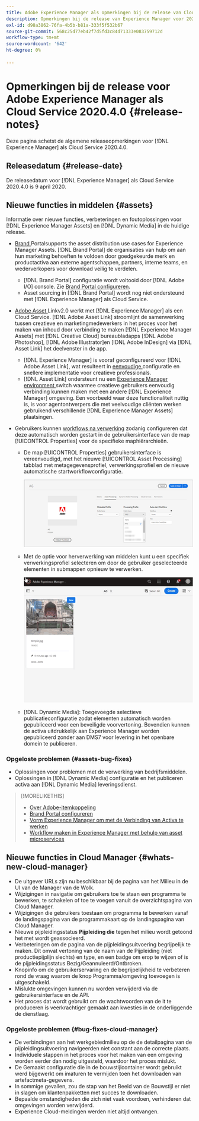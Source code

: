 ```yaml
---
title: Adobe Experience Manager als opmerkingen bij de release van Cloud Service voor 2020.4.0
description: Opmerkingen bij de release van Experience Manager voor 2020.4.0
exl-id: d98a3862-76fa-4b5b-b81a-333f5f532b67
source-git-commit: 568c25d77eb42f7d5fd3c84d71333e083759712d
workflow-type: tm+mt
source-wordcount: '642'
ht-degree: 0%

---
```


# Opmerkingen bij de release voor Adobe Experience Manager als Cloud Service 2020.4.0 {#release-notes}

Deze pagina schetst de algemene releaseopmerkingen voor [!DNL Experience Manager] als Cloud Service 2020.4.0.

## Releasedatum {#release-date}

De releasedatum voor [!DNL Experience Manager] als Cloud Service 2020.4.0 is 9 april 2020.

## Nieuwe functies in middelen {#assets}

Informatie over nieuwe functies, verbeteringen en foutoplossingen voor [!DNL Experience Manager Assets] en [!DNL Dynamic Media] in de huidige release.

* [Brand ](https://experienceleague.adobe.com/docs/experience-manager-brand-portal/using/home.html) Portalsupports the asset distribution use cases for Experience Manager Assets. [!DNL Brand Portal] de organisaties van hulp om aan hun marketing behoeften te voldoen door goedgekeurde merk en productactiva aan externe agentschappen, partners, interne teams, en wederverkopers voor download veilig te verdelen.
   * [!DNL Brand Portal] configuratie wordt voltooid door  [!DNL Adobe I/O] console. Zie [Brand Portal configureren](https://experienceleague.adobe.com/docs/experience-manager-brand-portal/using/publish/configure-aem-assets-with-brand-portal.html).
   * Asset sourcing in [!DNL Brand Portal] wordt nog niet ondersteund met [!DNL Experience Manager] als Cloud Service.

* [Adobe Asset ](https://helpx.adobe.com/enterprise/using/adobe-asset-link.html) Linkv2.0 werkt met  [!DNL Experience Manager] als een Cloud Service. [!DNL Adobe Asset Link] stroomlijnt de samenwerking tussen creatieve en marketingmedewerkers in het proces voor het maken van inhoud door verbinding te maken  [!DNL Experience Manager Assets] met  [!DNL Creative Cloud] bureaubladapps  [!DNL Adobe Photoshop],  [!DNL Adobe Illustrator]en  [!DNL Adobe InDesign] via  [!DNL Asset Link] het deelvenster in de app.
   * [!DNL Experience Manager] is vooraf geconfigureerd voor  [!DNL Adobe Asset Link], wat resulteert in  [eenvoudige ](https://helpx.adobe.com/enterprise/using/configure-aem-assets-for-asset-link.html) configuratie en snellere implementatie voor creatieve professionals.
   * [!DNL Asset Link] ondersteunt nu een  [Experience Manager environment ](https://helpx.adobe.com/enterprise/using/manage-assets-using-adobe-asset-link.html#UseAdobeAssetLink) switch waarmee creatieve gebruikers eenvoudig verbinding kunnen maken met een andere  [!DNL Experience Manager] omgeving. Een voorbeeld waar deze functionaliteit nuttig is, is voor agentontwerpers die met veelvoudige cliënten werken gebruikend verschillende [!DNL Experience Manager Assets] plaatsingen.

* Gebruikers kunnen [workflows na verwerking](/help/assets/asset-microservices-configure-and-use.md#post-processing-workflows) zodanig configureren dat deze automatisch worden gestart in de gebruikersinterface van de map [!UICONTROL Properties] voor de specifieke maphiërarchieën.
   * De map [!UICONTROL Properties] gebruikersinterface is vereenvoudigd, met het nieuwe [!UICONTROL Asset Processing] tabblad met metagegevensprofiel, verwerkingsprofiel en de nieuwe automatische startworkflowconfiguratie.

      ![Verwerkingsprofielen kunnen eenvoudig worden toegepast op mappen en alle elementen die naar mappen zijn geüpload, worden verwerkt met deze profielen](/help/assets/assets/asset-processing-folder-properties.png)

   * Met de optie voor herverwerking van middelen kunt u een specifiek verwerkingsprofiel selecteren om door de gebruiker geselecteerde elementen in submappen opnieuw te verwerken.

      ![Geselecteerde elementen opnieuw verwerken met een specifiek verwerkingsprofiel](/help/assets/assets/fpo-existing-asset-reprocess.gif)

   * [!DNL Dynamic Media]: Toegevoegde selectieve publicatieconfiguratie zodat elementen automatisch worden gepubliceerd voor een beveiligde voorvertoning. Bovendien kunnen de activa uitdrukkelijk aan Experience Manager worden gepubliceerd zonder aan DMS7 voor levering in het openbare domein te publiceren.

### Opgeloste problemen {#assets-bug-fixes}

* Oplossingen voor problemen met de verwerking van bedrijfsmiddelen.
* Oplossingen in [!DNL Dynamic Media] configuratie en het publiceren activa aan [!DNL Dynamic Media] leveringsdienst.

>[!MORELIKETHIS]
>
>* [Over Adobe-itemkoppeling](https://www.adobe.com/creativecloud/business/enterprise/adobe-asset-link.html)
>* [Brand Portal configureren](https://experienceleague.adobe.com/docs/experience-manager-brand-portal/using/publish/configure-aem-assets-with-brand-portal.html)
>* [Vorm Experience Manager om met de Verbinding van Activa te werken](https://helpx.adobe.com/enterprise/using/configure-aem-assets-for-asset-link.html)
>* [Workflow maken in Experience Manager met behulp van asset microservices](https://experienceleague.adobe.com/docs/experience-manager-cloud-service/assets/manage/asset-microservices-configure-and-use.html#post-processing-workflows)


## Nieuwe functies in Cloud Manager {#whats-new-cloud-manager}

* De uitgever URLs zijn nu beschikbaar bij de pagina van het Milieu in de UI van de Manager van de Wolk.
* Wijzigingen in navigatie om gebruikers toe te staan een programma te bewerken, te schakelen of toe te voegen vanuit de overzichtspagina van Cloud Manager.
* Wijzigingen die gebruikers toestaan om programma te bewerken vanaf de landingspagina van de programmakaart op de landingspagina van Cloud Manager.
* Nieuwe pijpleidingsstatus **Pijpleiding die** tegen het milieu wordt getoond het met wordt geassocieerd.
* Verbeteringen om de pagina van de pijpleidingsuitvoering begrijpelijk te maken. Dit omvat vertoning van de naam van de Pijpleiding (niet productiepijplijn slechts) en type, en een badge om erop te wijzen of is de pijpleidingsstatus Bezig/Geannuleerd/Ontbroken.
* Knopinfo om de gebruikerservaring en de begrijpelijkheid te verbeteren rond de vraag waarom de knop Programma/omgeving toevoegen is uitgeschakeld.
* Mislukte omgevingen kunnen nu worden verwijderd via de gebruikersinterface en de API.
* Het proces dat wordt gebruikt om de wachtwoorden van de it te produceren is veerkrachtiger gemaakt aan kwesties in de onderliggende de dienstlaag.

### Opgeloste problemen {#bug-fixes-cloud-manager}

* De verbindingen aan het werkgebiedmilieu op de de detailpagina van de pijpleidingsuitvoering navigeerden niet constant aan de correcte plaats.
* Individuele stappen in het proces voor het maken van een omgeving worden eerder dan nodig uitgesteld, waardoor het proces mislukt.
* De Gemaakt configuratie die in de bouwstijlcontainer wordt gebruikt werd bijgewerkt om imaturen te vermijden toen het downloaden van artefactmeta-gegevens.
* In sommige gevallen, zou de stap van het Beeld van de Bouwstijl er niet in slagen om klantenpakketten met succes te downloaden.
* Bepaalde omstandigheden die zich niet vaak voordoen, verhinderen dat omgevingen worden verwijderd.
* Experience Cloud-meldingen werden niet altijd ontvangen.
